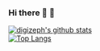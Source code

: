 ### Hi there 👋 🦀


<!--
**digizeph/digizeph** is a ✨ _special_ ✨ repository because its `README.md` (this file) appears on your GitHub profile.

Here are some ideas to get you started:

- 🔭 I’m currently working on ...
- 🌱 I’m currently learning ...
- 👯 I’m looking to collaborate on ...
- 🤔 I’m looking for help with ...
- 💬 Ask me about ...
- 📫 How to reach me: ...
- 😄 Pronouns: ...
- ⚡ Fun fact: ...
-->

[![digizeph's github stats](https://github-readme-stats.vercel.app/api?username=digizeph&include_all_commits=true&show_icons=true&hide_border=true&theme=gruvbox)](https://resume.mwzhang.com)
<br/>
[![Top Langs](https://github-readme-stats.vercel.app/api/top-langs/?username=digizeph&theme=gruvbox&hide=html,perl,css,c++,java&langs_count=10&exclude=Cong_clone,vis_project&hide_border=true)](https://github.com/anuraghazra/github-readme-stats)
